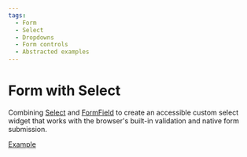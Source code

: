```yaml
---
tags:
  - Form
  - Select
  - Dropdowns
  - Form controls
  - Abstracted examples
---
```


# Form with Select

<div data-description>

Combining <a href="/components/select">Select</a> and <a href="/components/form">FormField</a> to create an accessible custom select widget that works with the browser's built-in validation and native form submission.

</div>

<div data-tags></div>

<a href="./index.tsx" data-playground>Example</a>
